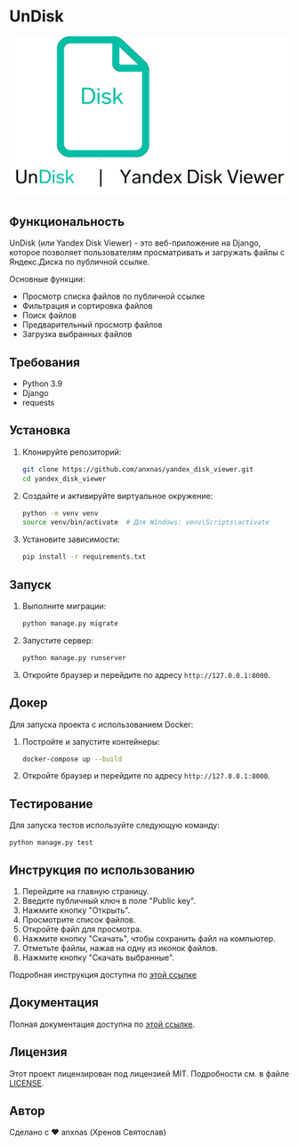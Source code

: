 # UnDisk

![UnDisk](undisk/static/icons/photo_project.png)

## Функциональность

UnDisk (или Yandex Disk Viewer) - это веб-приложение на Django, которое позволяет пользователям просматривать и загружать файлы с Яндекс.Диска по публичной ссылке.

Основные функции:
- Просмотр списка файлов по публичной ссылке
- Фильтрация и сортировка файлов
- Поиск файлов
- Предварительный просмотр файлов
- Загрузка выбранных файлов

## Требования

- Python 3.9
- Django
- requests

## Установка

1. Клонируйте репозиторий:

    ```sh
    git clone https://github.com/anxnas/yandex_disk_viewer.git
    cd yandex_disk_viewer
    ```

2. Создайте и активируйте виртуальное окружение:

    ```sh
    python -m venv venv
    source venv/bin/activate  # Для Windows: venv\Scripts\activate
    ```

3. Установите зависимости:

    ```sh
    pip install -r requirements.txt
    ```

## Запуск

1. Выполните миграции:

    ```sh
    python manage.py migrate
    ```

2. Запустите сервер:

    ```sh
    python manage.py runserver
    ```

3. Откройте браузер и перейдите по адресу `http://127.0.0.1:8000`.

## Докер

Для запуска проекта с использованием Docker:

1. Постройте и запустите контейнеры:

    ```sh
    docker-compose up --build
    ```

2. Откройте браузер и перейдите по адресу `http://127.0.0.1:8000`.

## Тестирование

Для запуска тестов используйте следующую команду:


    python manage.py test



## Инструкция по использованию

1. Перейдите на главную страницу.
2. Введите публичный ключ в поле "Public key".
3. Нажмите кнопку "Открыть".
4. Просмотрите список файлов.
5. Откройте файл для просмотра.
6. Нажмите кнопку "Скачать", чтобы сохранить файл на компьютер.
7. Отметьте файлы, нажав на одну из иконок файлов.
8. Нажмите кнопку "Скачать выбранные".

Подробная инструкция доступна по [этой ссылке](https://anxnas.github.io/yandex_disk_viewer/usage.html)

## Документация

Полная документация доступна по [этой ссылке](https://anxnas.github.io/yandex_disk_viewer/).

## Лицензия

Этот проект лицензирован под лицензией MIT. Подробности см. в файле [LICENSE](LICENSE).

## Автор

Сделано с ❤️ anxnas (Хренов Святослав)
